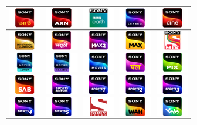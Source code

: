 | ![](https://raw.githubusercontent.com/RevGear/logo/master/International/Sony/Sony-Aath.png) | ![](https://raw.githubusercontent.com/RevGear/logo/master/International/Sony/Sony-AXN.png) | ![](https://raw.githubusercontent.com/RevGear/logo/master/International/Sony/Sony-BBC-Earth.png) | ![](https://raw.githubusercontent.com/RevGear/logo/master/International/Sony/Sony-Channel.png) | ![](https://raw.githubusercontent.com/RevGear/logo/master/International/Sony/Sony-Cine.png) | 
|:---:|:---:|:---:|:---:|:---:| 
| ![](https://raw.githubusercontent.com/RevGear/logo/master/International/Sony/Sony-Entertainment.png) | ![](https://raw.githubusercontent.com/RevGear/logo/master/International/Sony/Sony-Marathi.png) | ![](https://raw.githubusercontent.com/RevGear/logo/master/International/Sony/Sony-Max-2.png) | ![](https://raw.githubusercontent.com/RevGear/logo/master/International/Sony/Sony-Max.png) | ![](https://raw.githubusercontent.com/RevGear/logo/master/International/Sony/Sony-Mix.png) | 
| ![](https://raw.githubusercontent.com/RevGear/logo/master/International/Sony/Sony-Movies-Action.png) | ![](https://raw.githubusercontent.com/RevGear/logo/master/International/Sony/Sony-Movies-Classic.png) | ![](https://raw.githubusercontent.com/RevGear/logo/master/International/Sony/Sony-Movies.png) | ![](https://raw.githubusercontent.com/RevGear/logo/master/International/Sony/Sony-Pal.png) | ![](https://raw.githubusercontent.com/RevGear/logo/master/International/Sony/Sony-Pix.png) | 
| ![](https://raw.githubusercontent.com/RevGear/logo/master/International/Sony/Sony-Sab.png) | ![](https://raw.githubusercontent.com/RevGear/logo/master/International/Sony/Sony-Sports-Network.png) | ![](https://raw.githubusercontent.com/RevGear/logo/master/International/Sony/Sony-Sports-Ten-1.png) | ![](https://raw.githubusercontent.com/RevGear/logo/master/International/Sony/Sony-Sports-Ten-2.png) | ![](https://raw.githubusercontent.com/RevGear/logo/master/International/Sony/Sony-Sports-Ten-3.png) | 
| ![](https://raw.githubusercontent.com/RevGear/logo/master/International/Sony/Sony-Sports-Ten-4.png) | ![](https://raw.githubusercontent.com/RevGear/logo/master/International/Sony/Sony-Sports-Ten-5.png) | ![](https://raw.githubusercontent.com/RevGear/logo/master/International/Sony/Sony-Turbo.png) | ![](https://raw.githubusercontent.com/RevGear/logo/master/International/Sony/Sony-Wah.png) | ![](https://raw.githubusercontent.com/RevGear/logo/master/International/Sony/Sony-Yay.png) | 
